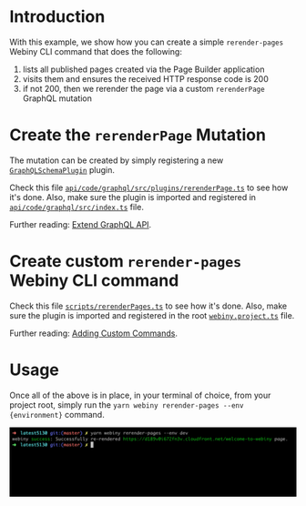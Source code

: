 # Introduction

With this example, we show how you can create a simple `rerender-pages` Webiny CLI command that does the following:

1. lists all published pages created via the Page Builder application
2. visits them and ensures the received HTTP response code is 200
3. if not 200, then we rerender the page via a custom `rerenderPage` GraphQL mutation

# Create the `rerenderPage` Mutation

The mutation can be created by simply registering a new [`GraphQLSchemaPlugin`](https://github.com/webiny/webiny-js/blob/v5.14.0/packages/handler-graphql/src/plugins/GraphQLSchemaPlugin.ts#L10) plugin.

Check this file [`api/code/graphql/src/plugins/rerenderPage.ts`](./api/code/graphql/src/plugins/rerenderPage.ts) to see how it's done. Also, make sure the plugin is imported and registered in [`api/code/graphql/src/index.ts`](./api/code/graphql/src/index.ts#L72) file.

Further reading: [Extend GraphQL API](https://www.webiny.com/docs/how-to-guides/webiny-applications/page-builder/extend-graphql-api#custom-graphql-mutations).

# Create custom `rerender-pages` Webiny CLI command

Check this file [`scripts/rerenderPages.ts`](./scripts/rerenderPages.ts) to see how it's done. Also, make sure the plugin is imported and registered in the root [`webiny.project.ts`](./webiny.project.ts#L39) file.

Further reading: [Adding Custom Commands](https://www.webiny.com/docs/tutorials/webiny-cli/adding-custom-commands/).

# Usage

Once all of the above is in place, in your terminal of choice, from your project root, simply run the `yarn webiny rerender-pages --env {environment}` command.

![Example Usage](./images/usage.png)
